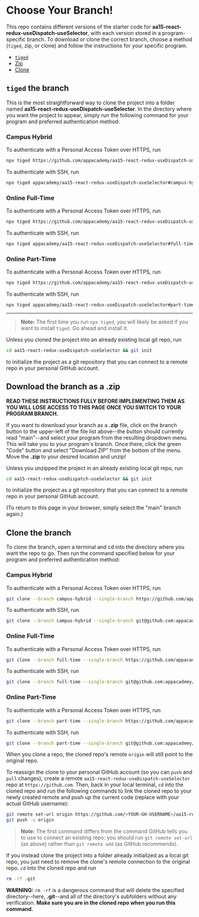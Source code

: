 # Choose Your Branch!

This repo contains different versions of the starter code for **aa15-react-redux-useDispatch-useSelector**,
with each version stored in a program-specific branch. To download or clone the
correct branch, choose a method (`tiged`, zip, or clone) and follow the
instructions for your specific program.

* [`tiged`](#tiged-the-branch)
* [Zip](#download-the-branch-as-a-zip)
* [Clone](#clone-the-branch)

## `tiged` the branch

This is the most straightforward way to clone the project into a folder named
**aa15-react-redux-useDispatch-useSelector**. In the directory where you want the project to appear, simply
run the following command for your program and preferred authentication method:

### Campus Hybrid

To authenticate with a Personal Access Token over HTTPS, run

```sh
npx tiged https://github.com/appacademy/aa15-react-redux-useDispatch-useSelector#campus-hybrid aa15-react-redux-useDispatch-useSelector
```

To authenticate with SSH, run

```sh
npx tiged appacademy/aa15-react-redux-useDispatch-useSelector#campus-hybrid aa15-react-redux-useDispatch-useSelector
```

### Online Full-Time

To authenticate with a Personal Access Token over HTTPS, run

```sh
npx tiged https://github.com/appacademy/aa15-react-redux-useDispatch-useSelector#full-time aa15-react-redux-useDispatch-useSelector
```

To authenticate with SSH, run

```sh
npx tiged appacademy/aa15-react-redux-useDispatch-useSelector#full-time aa15-react-redux-useDispatch-useSelector
```

### Online Part-Time

To authenticate with a Personal Access Token over HTTPS, run

```sh
npx tiged https://github.com/appacademy/aa15-react-redux-useDispatch-useSelector#part-time aa15-react-redux-useDispatch-useSelector
```

To authenticate with SSH, run

```sh
npx tiged appacademy/aa15-react-redux-useDispatch-useSelector#part-time aa15-react-redux-useDispatch-useSelector
```

-----

> **Note:** The first time you run `npx tiged`, you will likely be asked if you
> want to install `tiged`. Go ahead and install it.

Unless you cloned the project into an already existing local git repo, run

```sh
cd aa15-react-redux-useDispatch-useSelector && git init
```

to initialize the project as a git repository that you can connect to a remote
repo in your personal GitHub account.

## Download the branch as a .zip

**READ THESE INSTRUCTIONS FULLY BEFORE IMPLEMENTING THEM AS YOU WILL LOSE ACCESS
TO THIS PAGE ONCE YOU SWITCH TO YOUR PROGRAM BRANCH.**

If you want to download your branch as a __.zip__ file, click on the branch
button to the upper-left of the file list above--the button should currently
read "main"--and select your program from the resulting dropdown menu. This will
take you to your program's branch. Once there, click the green "Code" button and
select "Download ZIP" from the bottom of the menu. Move the __.zip__ to your
desired location and unzip!

Unless you unzipped the project in an already existing local git repo, run

```sh
cd aa15-react-redux-useDispatch-useSelector && git init
```

to initialize the project as a git repository that you can connect to a remote
repo in your personal GitHub account.

(To return to this page in your browser, simply select the "main" branch again.)

## Clone the branch

To clone the branch, open a terminal and cd into the directory where you want
the repo to go. Then run the command specified below for your program and
preferred authentication method:

### Campus Hybrid

To authenticate with a Personal Access Token over HTTPS, run

```sh
git clone --branch campus-hybrid --single-branch https://github.com/appacademy/aa15-react-redux-useDispatch-useSelector.git
```

To authenticate with SSH, run

```sh
git clone --branch campus-hybrid --single-branch git@github.com:appacademy/aa15-react-redux-useDispatch-useSelector.git
```

### Online Full-Time

To authenticate with a Personal Access Token over HTTPS, run

```sh
git clone --branch full-time --single-branch https://github.com/appacademy/aa15-react-redux-useDispatch-useSelector.git
```

To authenticate with SSH, run

```sh
git clone --branch full-time --single-branch git@github.com:appacademy/aa15-react-redux-useDispatch-useSelector.git
```

### Online Part-Time

To authenticate with a Personal Access Token over HTTPS, run

```sh
git clone --branch part-time --single-branch https://github.com/appacademy/aa15-react-redux-useDispatch-useSelector.git
```

To authenticate with SSH, run

```sh
git clone --branch part-time --single-branch git@github.com:appacademy/aa15-react-redux-useDispatch-useSelector.git
```

When you clone a repo, the cloned repo's remote `origin` will still point to the
original repo.

To reassign the clone to your personal GitHub account (so you can `push` and
`pull` changes), create a remote `aa15-react-redux-useDispatch-useSelector` repo at `https://github.com`.
Then, back in your local terminal, `cd` into the cloned repo and run the
following commands to link the cloned repo to your newly created remote and push
up the current code (replace <YOUR-GH-USERNAME> with your actual GitHub username):

```sh
git remote set-url origin https://github.com/<YOUR-GH-USERNAME>/aa15-react-redux-useDispatch-useSelector
git push -u origin
```

 > **Note:** The first command differs from the command GitHub tells you to use
 > to connect an existing repo: you should run `git remote set-url` (as above)
 > rather than `git remote add` (as GitHub recommends).

 If you instead clone the project into a folder already initialized as a local
 git repo, you just need to remove the clone's remote connection to the original
 repo. `cd` into the cloned repo and run

 ```sh
 rm -rf .git
 ```

**WARNING:** `rm -rf` is a dangerous command that will delete the specified
directory--here, __.git__--and all of the directory's subfolders without any
verification. **Make sure you are in the cloned repo when you run this
command.**
